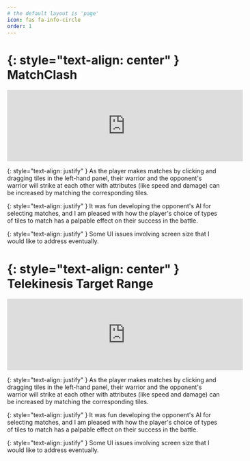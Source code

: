 ```yaml
---
# the default layout is 'page'
icon: fas fa-info-circle
order: 1
---
```


{: style="text-align: center" }
MatchClash
===========================

<center><iframe frameborder="0" src="https://itch.io/embed/3365361" width="552" height="167"><a href="https://kieronhiggs.itch.io/matchclash">MatchClash by kieronhiggs</a></iframe></center>

{: style="text-align: justify" }
As the player makes matches by clicking and dragging tiles in the left-hand panel, their warrior and the opponent's warrior will strike at each other with attributes (like speed and damage) can be increased by matching the corresponding tiles.

{: style="text-align: justify" }
It was fun developing the opponent's AI for selecting matches, and I am pleased with how the player's choice of types of tiles to match has a palpable effect on their success in the battle.

{: style="text-align: justify" }
Some UI issues involving screen size that I would like to address eventually.


{: style="text-align: center" }
Telekinesis Target Range
===========================

<center><iframe frameborder="0" src="https://itch.io/embed/3250590" width="552" height="167"><a href="https://kieronhiggs.itch.io/telekinesis-target-range">Telekinesis Target Range by kieronhiggs</a></iframe></center>

{: style="text-align: justify" }
As the player makes matches by clicking and dragging tiles in the left-hand panel, their warrior and the opponent's warrior will strike at each other with attributes (like speed and damage) can be increased by matching the corresponding tiles.

{: style="text-align: justify" }
It was fun developing the opponent's AI for selecting matches, and I am pleased with how the player's choice of types of tiles to match has a palpable effect on their success in the battle.

{: style="text-align: justify" }
Some UI issues involving screen size that I would like to address eventually.
